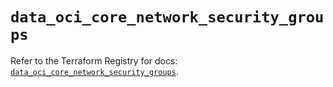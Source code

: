 # `data_oci_core_network_security_groups`

Refer to the Terraform Registry for docs: [`data_oci_core_network_security_groups`](https://registry.terraform.io/providers/hashicorp/oci/7.19.0/docs/data-sources/core_network_security_groups).
